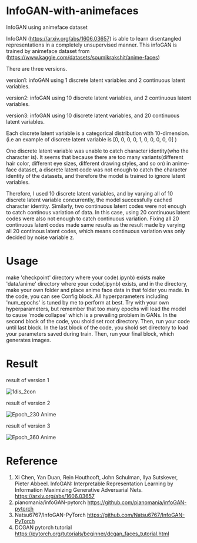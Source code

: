 # InfoGAN-with-animefaces
InfoGAN using animeface dataset

InfoGAN (https://arxiv.org/abs/1606.03657) is able to learn disentangled representations in a completely unsupervised manner.
This infoGAN is trained by animeface dataset from (https://www.kaggle.com/datasets/soumikrakshit/anime-faces)

There are three versions.

version1: infoGAN using 1 discrete latent variables and 2 continuous latent variables.

version2: infoGAN using 10 discrete latent variables, and 2 continuous latent variables.

version3: infoGAN using 10 discrete latent variables, and 20 continuous latent variables. 


Each discrete latent variable is a categorical distribution with 10-dimension. (i.e an example of discrete latent variable is [0, 0, 0, 0, 1, 0, 0, 0, 0, 0] )

One discrete latent variable was unable to catch character identity(who the character is). It seems that because there are too many variants(different hair color, different eye sizes, different drawing styles, and so on) in anime-face dataset, a discrete latent code was not enough to catch the character identity of the datasets, and therefore the model is trained to ignore latent variables.

Therefore, I used 10 discrete latent variables, and by varying all of 10 discrete latent variable concurrently, the model successfully cached character identity.
Similarly, two continuous latent codes were not enough to catch continous variation of data. In this case, using 20 continuous latent codes were also not enough to catch continuous variation. Fixing all 20 continuous latent codes made same results as the result made by varying all 20 continous latent codes, which means continuous variation was only decided by noise variable z.

# Usage
make 'checkpoint' directory where your code(.ipynb) exists
make 'data/anime' directory where your code(.ipynb) exists, and in the directory, make your own folder and place anime face data in that folder you made.
In the code, you can see Config block. All hyperparameters including 'num_epochs' is tuned by me to perform at best. Try with your own hyperparameters, but remember that too many epochs will lead the model to cause 'mode collapse' which is a prevailing problem in GANs.
In the second block of the code, you shold set root directory.
Then, run your code until last block.
In the last block of the code, you shold set directory to load your parameters saved during train.
Then, run your final block, which generates images.

# Result

result of version 1

![1dis_2con](https://user-images.githubusercontent.com/104057435/164868559-8098d71d-f4c8-48b7-9c5d-5d42daec2a02.jpg)

result of version 2

![Epoch_230 Anime](https://user-images.githubusercontent.com/104057435/164868815-323d793b-295b-4719-9143-0970c2bcf40f.png)

result of version 3

![Epoch_360 Anime](https://user-images.githubusercontent.com/104057435/164868699-03903a9f-6549-4305-85ee-f83714ff9289.png)

# Reference
1. Xi Chen, Yan Duan, Rein Houthooft, John Schulman, Ilya Sutskever, Pieter Abbeel. InfoGAN: Interpretable Representation Learning by Information Maximizing Generative Adversarial Nets. https://arxiv.org/abs/1606.03657
2. pianomania/infoGAN-pytorch https://github.com/pianomania/infoGAN-pytorch
3. Natsu6767/InfoGAN-PyTorch https://github.com/Natsu6767/InfoGAN-PyTorch
4. DCGAN pytorch tutorial https://pytorch.org/tutorials/beginner/dcgan_faces_tutorial.html
 
